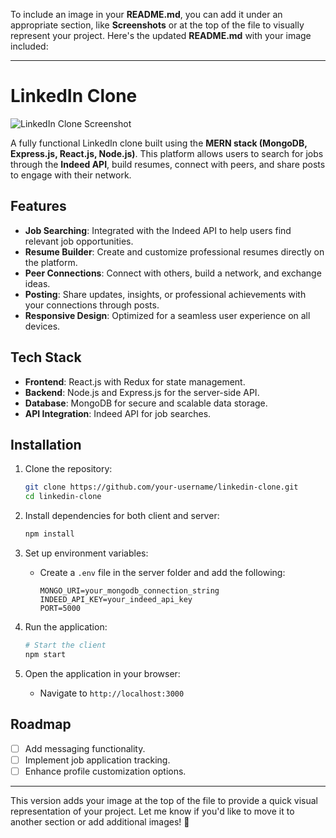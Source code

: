 To include an image in your **README.md**, you can add it under an appropriate section, like **Screenshots** or at the top of the file to visually represent your project. Here's the updated **README.md** with your image included:  

---

# LinkedIn Clone  

![LinkedIn Clone Screenshot](https://m0nishkumar.github.io/portfolio//projectImages/linkedin.png)  

A fully functional LinkedIn clone built using the **MERN stack (MongoDB, Express.js, React.js, Node.js)**. This platform allows users to search for jobs through the **Indeed API**, build resumes, connect with peers, and share posts to engage with their network.  

## Features  
- **Job Searching**: Integrated with the Indeed API to help users find relevant job opportunities.  
- **Resume Builder**: Create and customize professional resumes directly on the platform.  
- **Peer Connections**: Connect with others, build a network, and exchange ideas.  
- **Posting**: Share updates, insights, or professional achievements with your connections through posts.  
- **Responsive Design**: Optimized for a seamless user experience on all devices.  

## Tech Stack  
- **Frontend**: React.js with Redux for state management.  
- **Backend**: Node.js and Express.js for the server-side API.  
- **Database**: MongoDB for secure and scalable data storage.  
- **API Integration**: Indeed API for job searches.  

## Installation  

1. Clone the repository:  
   ```bash  
   git clone https://github.com/your-username/linkedin-clone.git  
   cd linkedin-clone  
   ```  

2. Install dependencies for both client and server:  
   ```bash  
   npm install  
   ```  

3. Set up environment variables:  
   - Create a `.env` file in the server folder and add the following:  
     ```plaintext  
     MONGO_URI=your_mongodb_connection_string  
     INDEED_API_KEY=your_indeed_api_key  
     PORT=5000  
     ```  

4. Run the application:  
   ```bash  
   # Start the client  
   npm start  
   ```  

5. Open the application in your browser:  
   - Navigate to `http://localhost:3000`  

## Roadmap  
- [ ] Add messaging functionality.  
- [ ] Implement job application tracking.  
- [ ] Enhance profile customization options.  

---

This version adds your image at the top of the file to provide a quick visual representation of your project. Let me know if you'd like to move it to another section or add additional images! 🚀  
